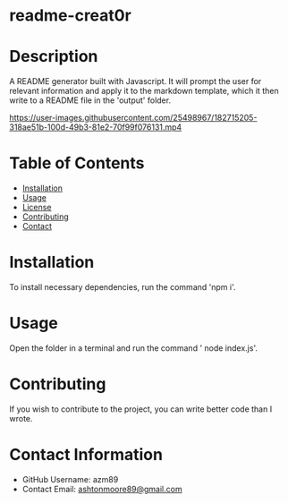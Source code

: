 

  # readme-creat0r
  
  # Description
  A README generator built with Javascript. It will prompt the user for relevant information and apply it to the markdown template, which it then write to a README file in the 'output' folder.

  

https://user-images.githubusercontent.com/25498967/182715205-318ae51b-100d-49b3-81e2-70f99f076131.mp4

  # Table of Contents 
  * [Installation](#-Installation)
  * [Usage](#-Usage)
  * [License](#-License)
  * [Contributing](#-Contributing)
  * [Contact](#-Contact-Information)
      
  # Installation
  To install necessary dependencies, run the command 'npm i'.
  
  # Usage
  Open the folder in a terminal and run the command ' node index.js'.
  
  # Contributing 
  If you wish to contribute to the project, you can write better code than I wrote.
  
  # Contact Information 
  * GitHub Username: azm89
  * Contact Email: ashtonmoore89@gmail.com

